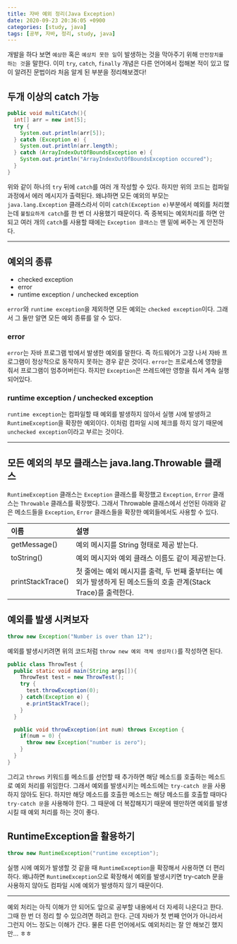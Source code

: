 ```yaml
---
title: 자바 예외 정리(Java Exception)
date: 2020-09-23 20:36:05 +0900
categories: [study, java]
tags: [공부, 자바, 정리, study, java]
---
```


개발을 하다 보면 `예상한` 혹은 `예상치 못한 일`이 발생하는 것을 막아주기 위해 `안전장치를 하는 것`을 말한다. 이미 `try`, `catch`, `finally` 개념은 다른 언어에서 접해본 적이 있고 많이 알려진 문법이라 처음 알게 된 부분을 정리해보겠다!

## 두개 이상의 catch 가능

```java
public void multiCatch(){
  int[] arr = new int[5];
  try {
    System.out.println(arr[5]);
  } catch (Exception e) {
    System.out.println(arr.length);
  } catch (ArrayIndexOutOfBoundsException e) {
    System.out.println("ArrayIndexOutOfBoundsException occured");
  }
}
```

위와 같이 하나의 `try` 뒤에 `catch`를 여러 개 작성할 수 있다. 하지만 위의 코드는 컴파일 과정에서 에러 메시지가 출력된다. 왜냐하면 모든 예외의 부모는 `java.lang.Exception` 클래스라서 이미 `catch(Exception e)`부분에서 예외를 처리했는데 `불필요하게 catch`를 한 번 더 사용했기 때문이다. 즉 중복되는 예외처리를 하면 안 되고 여러 개의 `catch`를 사용할 때에는 `Exception 클래스는` 맨 밑에 써주는 게 안전하다.

---

## 예외의 종류

- checked exception
- error
- runtime exception / unchecked exception

`error`와 `runtime exception`을 제외하면 모든 예외는 `checked exception`이다. 그래서 그 둘만 알면 모든 예외 종류를 알 수 있다.

### error

`error`는 자바 프로그램 밖에서 발생한 예외를 말한다. 즉 하드웨어가 고장 나서 자바 프로그램이 정상적으로 동작하지 못하는 경우 같은 것이다. `error`는 프로세스에 영향을 줘서 프로그램이 멈추어버린다. 하지만 `Exception`은 쓰레드에만 영향을 줘서 계속 실행되어있다.

### runtime exception / unchecked exception

`runtime exception`는 컴파일할 때 예외를 발생하지 않아서 실행 시에 발생하고 `RuntimeException`을 확장한 예외이다. 이처럼 컴파일 시에 체크를 하지 않기 때문에 `unchecked exception`이라고 부르는 것이다.

---

## 모든 예외의 부모 클래스는 java.lang.Throwable 클래스

`RuntimeException` 클래스는 `Exception` 클래스를 확장했고 `Exception`, `Error` 클래스는 `Throwable` 클래스를 확장했다. 그래서 Throwable 클래스에서 선언된 아래와 같은 메소드들을 `Exception`, `Error` 클래스들을 확장한 예외들에서도 사용할 수 있다.

| 이름              | 설명                                                                                                            |
| :---------------- | :-------------------------------------------------------------------------------------------------------------- |
| getMessage()      | 예외 메시지를 String 형태로 제공 받는다.                                                                        |
| toString()        | 예외 메시지와 예외 클래스 이름도 같이 제공받는다.                                                               |
| printStackTrace() | 첫 줄에는 예외 메시지를 출력, 두 번째 줄부터는 예외가 발생하게 된 메소드들의 호출 관계(Stack Trace)를 출력한다. |

## 예외를 발생 시켜보자

```java
throw new Exception("Number is over than 12");
```

예외를 발생시키려면 위의 코드처럼 `throw new 예외 객체 생성자()`를 작성하면 된다.

```java
public class ThrowTest {
  public static void main(String args[]){
    ThrowTest test = new ThrowTest();
    try {
      test.throwException(0);
    } catch(Exception e) {
      e.printStackTrace();
    }
  }

  public void throwException(int num) throws Exception {
    if(num = 0) {
      throw new Exception("number is zero");
    }
  }
}
```

그리고 `throws` 키워드를 메소드를 선언할 때 추가하면 해당 메소드를 호출하는 메소드로 예외 처리를 위임한다. 그래서 예외를 발생시키는 메소드에는 `try-catch 문`을 사용하지 않아도 된다. 하지만 해당 메소드를 호출한 메소드는 해당 메소드를 호출할 때마다 `try-catch 문`을 사용해야 한다. 그 때문에 더 복잡해지기 때문에 웬만하면 예외를 발생시킬 때 예외 처리를 하는 것이 좋다.

## RuntimeException을 활용하기

```java
throw new RuntimeException("runtime exception");
```

실행 시에 예외가 발생할 것 같을 때 `RuntimeException`을 확장해서 사용하면 더 편리하다. 왜냐하면 `RuntimeException`으로 확장해서 예외를 발생시키면 try-catch 문을 사용하지 않아도 컴파일 시에 예외가 발생하지 않기 때문이다.

---

예외 처리는 아직 이해가 안 되어도 앞으로 공부할 내용에서 더 자세히 나온다고 한다. 그때 한 번 더 정리 할 수 있으려면 하려고 한다. 근데 자바가 첫 번째 언어가 아니라서 그런지 어느 정도는 이해가 간다. 물론 다른 언어에서도 예외처리는 잘 안 해보긴 했지만... ㅎㅎ
